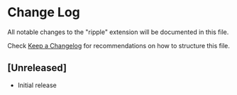 # Change Log

All notable changes to the "ripple" extension will be documented in this file.

Check [Keep a Changelog](http://keepachangelog.com/) for recommendations on how to structure this file.

## [Unreleased]

- Initial release